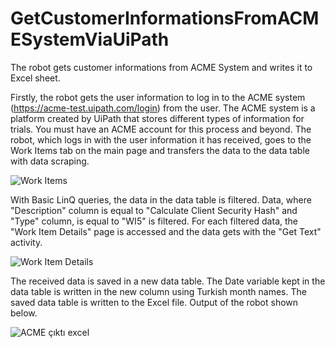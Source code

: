 # GetCustomerInformationsFromACMESystemViaUiPath
The robot gets customer informations from ACME System and writes it to Excel sheet.

Firstly, the robot gets the user information to log in to the ACME system (https://acme-test.uipath.com/login) from the user. The ACME system is a platform created by UiPath that stores different types of information for trials. You must have an ACME account for this process and beyond. The robot, which logs in with the user information it has received, goes to the Work Items tab on the main page and transfers the data to the data table with data scraping. 

![Work Items](https://user-images.githubusercontent.com/64749586/164914901-e6bdb2d5-c8a1-4083-9a46-a482f7342f87.JPG)

With Basic LinQ queries, the data in the data table is filtered. Data, where "Description" column is equal to "Calculate Client Security Hash" and "Type" column, is equal to "WI5" is filtered. For each filtered data, the "Work Item Details" page is accessed and the data gets with the "Get Text" activity. 

![Work Item Details](https://user-images.githubusercontent.com/64749586/164914928-a29be3d2-7a9c-4942-932e-9829c1abb72e.JPG)

The received data is saved in a new data table. The Date variable kept in the data table is written in the new column using Turkish month names. The saved data table is written to the Excel file. Output of the robot shown below.

![ACME çıktı excel](https://user-images.githubusercontent.com/64749586/164914938-17d59210-86b6-4bec-b076-871e66575588.JPG)
